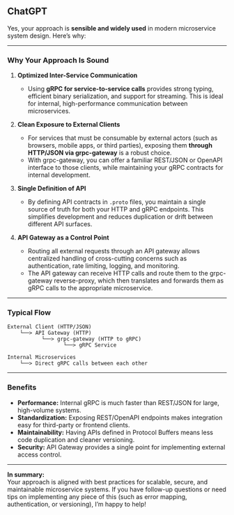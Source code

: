 ## ChatGPT

Yes, your approach is **sensible and widely used** in modern microservice system design. Here’s why:

---

### **Why Your Approach Is Sound**

1. **Optimized Inter-Service Communication**
    - Using **gRPC for service-to-service calls** provides strong typing, efficient binary
      serialization, and support for streaming. This is ideal for internal, high-performance
      communication between microservices.

2. **Clean Exposure to External Clients**
    - For services that must be consumable by external actors (such as browsers, mobile apps, or
      third parties), exposing them **through HTTP/JSON via grpc-gateway** is a robust choice.
    - With grpc-gateway, you can offer a familiar REST/JSON or OpenAPI interface to those clients,
      while maintaining your gRPC contracts for internal development.

3. **Single Definition of API**
    - By defining API contracts in `.proto` files, you maintain a single source of truth for both
      your HTTP and gRPC endpoints. This simplifies development and reduces duplication or drift
      between different API surfaces.

4. **API Gateway as a Control Point**
    - Routing all external requests through an API gateway allows centralized handling of
      cross-cutting concerns such as authentication, rate limiting, logging, and monitoring.
    - The API gateway can receive HTTP calls and route them to the grpc-gateway reverse-proxy, which
      then translates and forwards them as gRPC calls to the appropriate microservice.

---

### **Typical Flow**

```
External Client (HTTP/JSON)
    └──> API Gateway (HTTP)
           └──> grpc-gateway (HTTP to gRPC)
                  └──> gRPC Service

Internal Microservices
    └──> Direct gRPC calls between each other
```

---

### **Benefits**

- **Performance:** Internal gRPC is much faster than REST/JSON for large, high-volume systems.
- **Standardization:** Exposing REST/OpenAPI endpoints makes integration easy for third-party or
  frontend clients.
- **Maintainability:** Having APIs defined in Protocol Buffers means less code duplication and
  cleaner versioning.
- **Security:** API Gateway provides a single point for implementing external access control.

---

**In summary:**  
Your approach is aligned with best practices for scalable, secure, and maintainable microservice
systems. If you have follow-up questions or need tips on implementing any piece of this (such as
error mapping, authentication, or versioning), I’m happy to help!